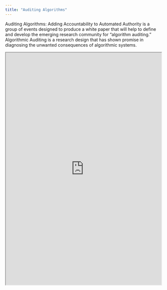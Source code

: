 ```yaml
---
title: "Auditing Algorithms"
---
```


Auditing Algorithms: Adding Accountability to Automated Authority is a group of events designed to produce a white paper that will help to define and develop the emerging research community for “algorithm auditing.” Algorithmic Auditing is a research design that has shown promise in diagnosing the unwanted consequences of algorithmic systems.

<iframe height="750" width="100%" src="https://ewelton.github.io/ktest/wiki.html#Auditing%20Algorithms"></iframe>
